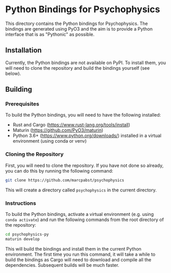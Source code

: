 # Python Bindings for Psychophysics

This directory contains the Python bindings for Psychophysics. The bindings are
generated using PyO3 and the aim is to provide a Python interface that is as
"Pythonic" as possible. 

## Installation
Currently, the Python bindings are not available on PyPI. To install them, you
will need to clone the repository and build the bindings yourself (see below).

## Building

### Prerequisites
To build the Python bindings, you will need to have the following installed:
- Rust and Cargo (https://www.rust-lang.org/tools/install)
- Maturin (https://github.com/PyO3/maturin)
- Python 3.6+ (https://www.python.org/downloads/) installed in a virtual environment (using conda or venv)

### Cloning the Repository
First, you will need to clone the repository. If you have not done so already,
you can do this by running the following command:
```bash
git clone https://github.com/marcpabst/psychophysics
```
This will create a directory called `psychophysics` in the current directory.


### Instructions
To build the Python bindings, activate a virtual environment (e.g. using `conda activate`) and
run the following commands from the root directory of the repository:
```bash
cd psychophysics-py
maturin develop
```
This will build the bindings and install them in the current Python environment. The
first time you run this command, it will take a while to build the bindings as Cargo
will need to download and compile all the dependencies. Subsequent builds will be
much faster.